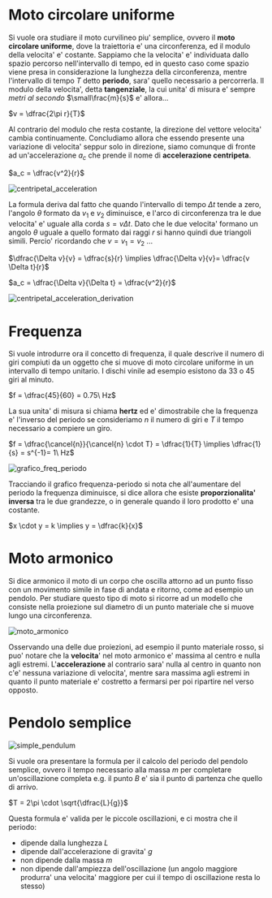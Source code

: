 # Moto circolare uniforme  

Si vuole ora studiare il moto curvilineo piu' semplice, ovvero il **moto circolare uniforme**, dove la traiettoria e' una circonferenza, ed il modulo della velocita' e' costante. Sappiamo che la velocita' e' individuata dallo spazio percorso nell'intervallo di tempo, ed in questo caso come spazio viene presa in considerazione la lunghezza della circonferenza, mentre l'intervallo di tempo $T$ detto **periodo**, sara' quello necessario a percorrerla. Il modulo della velocita', detta **tangenziale**, la cui unita' di misura e' sempre *metri al secondo* $\small\frac{m}{s}$ e' allora...  

$v = \dfrac{2\pi r}{T}$  

Al contrario del modulo che resta costante, la direzione del vettore velocita' cambia continuamente. Concludiamo allora che essendo presente una variazione di velocita' seppur solo in direzione, siamo comunque di fronte ad un'accelerazione $a_c$ che prende il nome di **accelerazione centripeta**.  

$a_c = \dfrac{v^2}{r}$  

![centripetal_acceleration](https://github.com/dennyb87/phoenomena/assets/7195133/a1c6e7e0-ee5e-4624-ae89-4cda02fd4e72)  

La formula deriva dal fatto che quando l'intervallo di tempo $\Delta t$ tende a zero, l'angolo $\theta$ formato da $v_1$ e $v_2$ diminuisce, e l'arco di circonferenza tra le due velocita' e' uguale alla corda $s = v \Delta t$. Dato che le due velocita' formano un angolo $\theta$ uguale a quello formato dai raggi $r$ si hanno quindi due triangoli simili. Percio' ricordando che $v = v_1 = v_2$ ...  

$\dfrac{\Delta v}{v} = \dfrac{s}{r} \implies \dfrac{\Delta v}{v}= \dfrac{v \Delta t}{r}$  

$a_c = \dfrac{\Delta v}{\Delta t} = \dfrac{v^2}{r}$  

![centripetal_acceleration_derivation](https://github.com/dennyb87/phoenomena/assets/7195133/115ece3d-9eb4-4124-b3f9-1e484d45987d)  

# Frequenza  

Si vuole introdurre ora il concetto di frequenza, il quale descrive il numero di giri compiuti da un oggetto che si muove di moto circolare uniforme in un intervallo di tempo unitario. I dischi vinile ad esempio esistono da 33 o 45 giri al minuto.  

$f = \dfrac{45}{60} = 0.75\ Hz$  

La sua unita' di misura si chiama **hertz** ed e' dimostrabile che la frequenza e' l'inverso del periodo se consideriamo $n$ il numero di giri e $T$ il tempo necessario a compiere un giro.  

$f = \dfrac{\cancel{n}}{\cancel{n} \cdot T} = \dfrac{1}{T} \implies \dfrac{1}{s} = s^{-1}= 1\ Hz$  

![grafico_freq_periodo](https://github.com/dennyb87/phoenomena/assets/7195133/41ccce3a-f24e-413f-a6f0-58a48790756a)  

Tracciando il grafico frequenza-periodo si nota che all'aumentare del periodo la frequenza diminuisce, si dice allora che esiste **proporzionalita' inversa** tra le due grandezze, o in generale quando il loro prodotto e' una costante.  

$x \cdot y = k \implies y = \dfrac{k}{x}$  

# Moto armonico  

Si dice armonico il moto di un corpo che oscilla attorno ad un punto fisso con un movimento simile in fase di andata e ritorno, come ad esempio un pendolo. Per studiare questo tipo di moto si ricorre ad un modello che consiste nella proiezione sul diametro di un punto materiale che si muove lungo una circonferenza.  

![moto_armonico](https://github.com/dennyb87/phoenomena/assets/7195133/ad3528c1-71e8-4818-b295-cd45d2e412b0)  

Osservando una delle due proiezioni, ad esempio il punto materiale rosso, si puo' notare che la **velocita**' nel moto armonico e' massima al centro e nulla agli estremi. L'**accelerazione** al contrario sara' nulla al centro in quanto non c'e' nessuna variazione di velocita', mentre sara massima agli estremi in quanto il punto materiale e' costretto a fermarsi per poi ripartire nel verso opposto.  

# Pendolo semplice  

![simple_pendulum](https://github.com/dennyb87/phoenomena/assets/7195133/af241c5b-ba70-4a08-9dd0-a28e306cb85d)  

Si vuole ora presentare la formula per il calcolo del periodo del pendolo semplice, ovvero il tempo necessario alla massa $m$ per completare un'oscillazione completa e.g. il punto $B$ e' sia il punto di partenza che quello di arrivo.  

$T = 2\pi \cdot \sqrt{\dfrac{L}{g}}$  

Questa formula e' valida per le piccole oscillazioni, e ci mostra che il periodo:  

* dipende dalla lunghezza $L$
* dipende dall'accelerazione di gravita' $g$
* non dipende dalla massa $m$
* non dipende dall'ampiezza dell'oscillazione (un angolo maggiore produrra' una velocita' maggiore per cui il tempo di oscillazione resta lo stesso)

